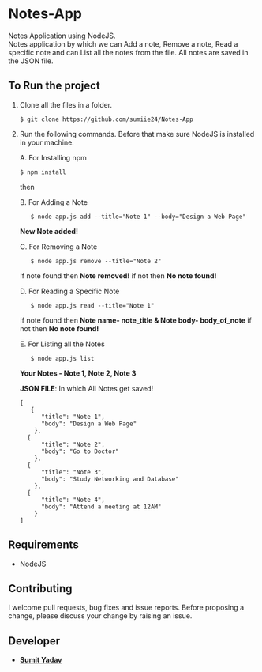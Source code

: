 # Notes-App
Notes Application using NodeJS.    
Notes application by which we can Add a note, Remove a note, Read a specific note and can List all the notes from the file. All notes are saved in the JSON file.


## To Run the project
1. Clone all the files in a folder.
  
    ```
    $ git clone https://github.com/sumiie24/Notes-App
    ```
2. Run the following commands. Before that make sure NodeJS is installed in your machine.  
    
    A. For Installing npm  
    ``` 
    $ npm install 
    ```
    then
    
    B. For Adding a Note  
    ```
       $ node app.js add --title="Note 1" --body="Design a Web Page" 
    ```     
      **New Note added!**  
            
    C. For Removing a Note  
    ```
       $ node app.js remove --title="Note 2"
    ```       
      If note found then **Note removed!** if not then **No note found!** 
            
    D. For Reading a Specific Note  
    ``` 
       $ node app.js read --title="Note 1" 
    ```  
      If note found then **Note name- note_title & Note body- body_of_note** if not then **No note found!**
            
    E. For Listing all the Notes  
    ``` 
       $ node app.js list 
    ```   
      **Your Notes - Note 1, Note 2, Note 3** 
    
    **JSON FILE**: In which All Notes get saved!
    ```
    [
       {
          "title": "Note 1",
          "body": "Design a Web Page"
        },
      {
          "title": "Note 2",
          "body": "Go to Doctor"
        },
      {
          "title": "Note 3",
          "body": "Study Networking and Database"
        },
      {
          "title": "Note 4",
          "body": "Attend a meeting at 12AM"
        }
    ]
    ```
    
    
## Requirements
* NodeJS


## Contributing
I welcome pull requests, bug fixes and issue reports. Before proposing a change, please discuss your change by raising an issue.


## Developer 
* **[Sumit Yadav](https://www.linkedin.com/in/sumiie24/)**

